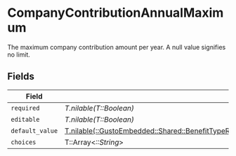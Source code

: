 # CompanyContributionAnnualMaximum

The maximum company contribution amount per year. A null value signifies no limit.


## Fields

| Field                                                                                                                                                                                                 | Type                                                                                                                                                                                                  | Required                                                                                                                                                                                              | Description                                                                                                                                                                                           |
| ----------------------------------------------------------------------------------------------------------------------------------------------------------------------------------------------------- | ----------------------------------------------------------------------------------------------------------------------------------------------------------------------------------------------------- | ----------------------------------------------------------------------------------------------------------------------------------------------------------------------------------------------------- | ----------------------------------------------------------------------------------------------------------------------------------------------------------------------------------------------------- |
| `required`                                                                                                                                                                                            | *T.nilable(T::Boolean)*                                                                                                                                                                               | :heavy_minus_sign:                                                                                                                                                                                    | N/A                                                                                                                                                                                                   |
| `editable`                                                                                                                                                                                            | *T.nilable(T::Boolean)*                                                                                                                                                                               | :heavy_minus_sign:                                                                                                                                                                                    | N/A                                                                                                                                                                                                   |
| `default_value`                                                                                                                                                                                       | [T.nilable(::GustoEmbedded::Shared::BenefitTypeRequirementsCompanyContributionAnnualMaximumDefaultValue)](../../models/shared/benefittyperequirementscompanycontributionannualmaximumdefaultvalue.md) | :heavy_minus_sign:                                                                                                                                                                                    | N/A                                                                                                                                                                                                   |
| `choices`                                                                                                                                                                                             | T::Array<*::String*>                                                                                                                                                                                  | :heavy_minus_sign:                                                                                                                                                                                    | N/A                                                                                                                                                                                                   |
